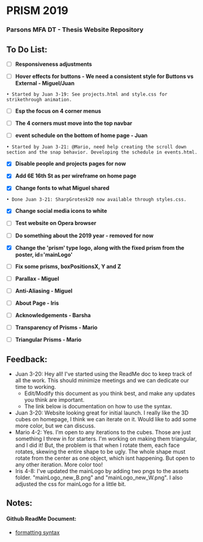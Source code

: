 # PRISM 2019
### Parsons MFA DT - Thesis Website Repository

## To Do List:

- [ ] **Responsiveness adjustments**

- [ ] **Hover effects for buttons - We need a consistent style for Buttons vs External - Miguel/Juan**
```
• Started by Juan 3-19: See projects.html and style.css for strikethrough animation.
```
- [ ] **Esp the focus on 4 corner menus**

- [ ] **The 4 corners must move into the top navbar**

- [ ] **event schedule on the bottom of home page - Juan**
```
• Started by Juan 3-21: @Mario, need help creating the scroll down section and the snap behavior. Developing the schedule in events.html.
```
- [x] **Disable people and projects pages for now**

- [x] **Add 6E 16th St as per wireframe on home page**

- [x] **Change fonts to what Miguel shared**
```
• Done Juan 3-21: SharpGrotesk20 now available through styles.css.
```
- [x] **Change social media icons to white**

- [ ] **Test website on Opera browser**

- [ ] **Do something about the 2019 year - removed for now**

- [x] **Change the 'prism' type logo, along with the fixed prism from the poster, id='mainLogo'**

- [ ] **Fix some prisms, boxPositionsX, Y and Z**

- [ ] **Parallax - Miguel**

- [ ] **Anti-Aliasing - Miguel**

- [ ] **About Page - Iris**

- [ ] **Acknowledgements - Barsha**

- [ ] **Transparency of Prisms - Mario**

- [ ] **Triangular Prisms - Mario**


## Feedback:
- Juan 3-20: Hey all! I've started using the ReadMe doc to keep track of all the work. This should minimize meetings and we can dedicate our time to working.
  - Edit/Modify this document as you think best, and make any updates you think are important.
  - The link below is documentation on how to use the syntax.
- Juan 3-20: Website looking great for initial launch. I really like the 3D cubes on homepage, I think we can iterate on it. Would like to add some more color, but we can discuss.
- Mario 4-2: Yes. I'm open to any iterations to the cubes. Those are just something I threw in for starters. I'm working on making them triangular, and I did it! But, the problem is that when I rotate them, each face rotates, skewing the entire shape to be ugly. The whole shape must rotate from the center as one object, which isnt happening. But open to any other iteration. More color too!
- Iris 4-8: I've updated the mainLogo by adding two pngs to the assets folder. "mainLogo_new_B.png" and "mainLogo_new_W.png". I also adjusted the css for mainLogo for a little bit.


## Notes:

#### Github ReadMe Document:
- [formatting syntax](https://help.github.com/en/articles/basic-writing-and-formatting-syntax)


